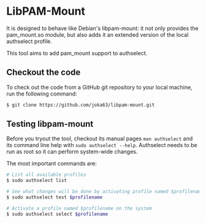 # LibPAM-Mount

It is designed to behave like Debian's libpam-mount: it not only provides the pam_mount.so module, but also adds it an extended version of the local authselect profile. 

This tool aims to add pam_mount support to authselect.

## Checkout the code

To check out the code from a GitHub git repository to your local machine, run the following command:

```bash
$ git clone https://github.com/joka63/libpam-mount.git
```

## Testing libpam-mount

Before you tryout the tool, checkout its manual pages `man authselect` and its command line help with `sudo authselect --help`. Authselect needs to be run as root so it can perform system-wide changes.

The most important commands are:

```bash
# List all available profiles
$ sudo authselect list

# See what changes will be done by activating profile named $profilename
$ sudo authselect test $profilename

# Activate a profile named $profilename on the system
$ sudo authselect select $profilename
```

